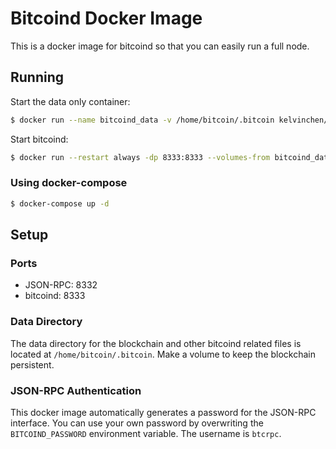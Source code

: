 # Bitcoind Docker Image
This is a docker image for bitcoind so that you can easily run a full node.

## Running
Start the data only container:
```bash
$ docker run --name bitcoind_data -v /home/bitcoin/.bitcoin kelvinchen/bitcoind:latest true
```

Start bitcoind:
```bash
$ docker run --restart always -dp 8333:8333 --volumes-from bitcoind_data kelvinchen/bitcoind:latest
```

### Using docker-compose
```bash
$ docker-compose up -d
```

## Setup

### Ports
- JSON-RPC: 8332
- bitcoind: 8333

### Data Directory
The data directory for the blockchain and other bitcoind related files is
located at `/home/bitcoin/.bitcoin`. Make a volume to keep the blockchain
persistent.

### JSON-RPC Authentication
This docker image automatically generates a password for the JSON-RPC
interface. You can use your own password by overwriting the `BITCOIND_PASSWORD`
environment variable. The username is `btcrpc`.
